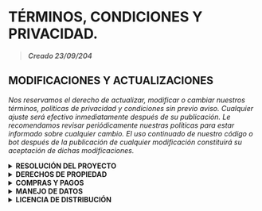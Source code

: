# TÉRMINOS, CONDICIONES Y PRIVACIDAD.
 
> **_Creado 23/09/204_**

## MODIFICACIONES Y ACTUALIZACIONES
_Nos reservamos el derecho de actualizar, modificar o cambiar nuestros términos, políticas de privacidad y condiciones sin previo aviso. Cualquier ajuste será efectivo inmediatamente después de su publicación. Le recomendamos revisar periódicamente nuestras políticas para estar informado sobre cualquier cambio. El uso continuado de nuestro código o bot después de la publicación de cualquier modificación constituirá su aceptación de dichas modificaciones._

<details>
<summary><b>RESOLUCIÓN DEL PROYECTO</b></summary>
      
Al interactuar con este proyecto, ya sea actuando como anfitrión que ejecuta el código o como un usuario habitual, usted acepta de manera completa los términos especificados en este acuerdo y se compromete a cumplir con las condiciones de la licencia del código correspondiente. De no ser así, se le solicita que interrumpa de inmediato el uso del proyecto.

1. `Aceptación de Términos:` Al ingresar y utilizar este proyecto, usted reconoce y acepta adherirse a la totalidad de los términos y condiciones estipulados en este acuerdo.

2.	`Roles de Uso:` Este proyecto puede ser utilizado tanto por los anfitriones de ejecución del código como por usuarios comunes. Ambos están sujetos a las disposiciones de este acuerdo y deben respetar la licencia del código subyacente.

3.	`Cese de Uso:` En caso de no aceptar estos términos o de no cumplir con la licencia del código, le instamos a dejar de utilizar el proyecto de inmediato.

4.	`Compromiso con la Licencia del Código:` Usted reconoce y acepta que el uso de este proyecto está condicionado al cumplimiento de la licencia del código asociado. Cualquier violación de dicha licencia puede resultar en la terminación del acceso al proyecto.
</details>

<details>
<summary><b>DERECHOS DE PROPIEDAD</b></summary>
  
> **Este repositorio, alojado originalmente en [GitHub](link de la página de github), incluye complementos que han sido creados bajo la propiedad exclusiva de este repositorio.**

1.	`Elementos de Uso Libre al Público:` A menos que se indique expresamente lo contrario, los siguientes elementos dentro del proyecto no están sujetos a derechos ni propiedad, lo que implica que su uso es libre al público:
<br />•	Logos<br />
•	Audios<br />
•	Enlaces<br />
• Vídeos<br />
•	Imágenes que componen el proyecto en su uso de ejecución<br />

2.	`Reconocimiento:` Se recomienda, aunque no es obligatorio, que se brinde reconocimiento adecuado al repositorio y sus creadores al utilizar cualquier elemento, incluso aquellos considerados de uso libre.

3.	`Restricciones:` El hecho de que ciertos elementos se consideren de uso libre no exime al usuario de cumplir con otras restricciones establecidas en este repositorio, incluidas las licencias específicas asociadas con el código fuente.
</details>

<details>
<summary><b>COMPRAS Y PAGOS</b></summary>
  
Dentro del código, no se solicita ningún pago real ni compra.
</details>

<details>
<summary><b>MANEJO DE DATOS</b></summary>
  
Al utilizar el código o, en su defecto, el bot, se considera que usted acepta en su totalidad todos los términos y condiciones establecidos, lo que incluye la posibilidad de que se utilicen sus datos públicos para mejorar y complementar el funcionamiento del bot. Esto significa que al interactuar con el bot, reconoce que su información pública puede ser procesada con el fin de optimizar la experiencia del usuario y el rendimiento del servicio.

Los datos que se almacenan en las diversas plataformas donde se ejecute el código quedan a la discreción del propietario del bot en cuanto a su utilización. Esto implica que el propietario tiene la facultad de decidir cómo se emplean estos datos, siempre en el marco de las políticas de privacidad y condiciones establecidas.

Por nuestra parte, solo almacenamos sus datos con el objetivo específico de mejorar la experiencia del usuario al utilizar el bot. Además, una vez transcurra un periodo sin uso, nos comprometemos a eliminar todos los datos recopilados. De este modo, garantizamos la privacidad y seguridad de la información almacenada, asegurando que su confidencialidad se mantenga intacta y que solo se utilicen los datos necesarios para ofrecer un servicio óptimo.
</details>

<details>
<summary><b>LICENCIA DE DISTRIBUCIÓN</b></summary>

- [x] **1. AUTORIZADOS**<br>
> **Distribución autorizada del código solo con [permiso](link de la página principal del bot)**

Solo las personas debidamente autorizadas por la propietaria tienen permiso para distribuir el código, ya sea con fines comerciales o educativos. La lista de distribuidores autorizados, quienes han solicitado y obtenido permiso, estará disponible públicamente.
Si deseas utilizar este código con fines comerciales y no cuentas con el permiso de la propietaria, debes contactarte formalmente a través de sus canales oficiales para solicitar autorización.

<details>
 
- [ ] **3. NO AUTORIZADOS**<br>
> **Denuncia a quienes vendan sin autorización.**

Si te encuentras con alguien que está vendiendo nuestro código y no está en la lista de distribuidores autorizados, te animamos a que lo informes. Comunica este incidente a los desarrolladores para que se tomen las acciones apropiadas, tal como se detalla en este documento. La infracción de esta política se tomará muy en serio y puede resultar en acciones legales si es necesario.
</details>

<details>

- [x] **2. MANEJO Y/O USO DEL CÓDIGO**<br>
> **No garantizamos cómo se manejan datos y políticas de distribuidores.**

No proporcionamos garantías a la comunidad sobre cómo se manejarán los datos, los costos y las políticas de los distribuidores autorizados. El usuario es responsable de entender y aceptar las condiciones establecidas por los distribuidores autorizados.


<summary><b>CONFLICTO DE USO</b></summary>

Es fundamental que comprenda que el uso de este código puede conllevar riesgos, como la suspensión de su número de WhatsApp en caso de que la plataforma detecte actividades que considere inusuales o en violación de sus términos y condiciones. WhatsApp cuenta con mecanismos automáticos de detección para identificar comportamientos sospechosos, por lo que no podemos garantizar que el uso de este código esté libre de sanciones. En caso de que ocurra la suspensión de su número, no asumiremos la responsabilidad de ofrecer soporte técnico ni nos haremos cargo de las consecuencias derivadas de dicha suspensión, incluidas la pérdida de acceso a su cuenta o cualquier otro perjuicio que esto pueda ocasionar. Recomendamos tener precaución y considerar estos posibles resultados antes de proceder.

En el contexto de un bot, es posible que algunos comandos no funcionen correctamente en todo momento. Si detecta que un comando no cumple con su función, le recomendamos que informe sobre el problema a los desarrolladores para que pueda abordarse y resolverse en futuras actualizaciones, en el menú de opciones se encuentra un comando especialmente para hacer los reportes directamente al desarrollador. Agradecemos su colaboración para mejorar la funcionalidad y la experiencia general del código.
</details>

<details>

### RECOMENDACIÓN DE LECTURA DE POLÍTICAS DE PATROCINADORES

Se sugiere encarecidamente leer la política para comprender su funcionamiento específico. Esta medida asegura una comprensión completa de los términos y condiciones asociados con cada servicio de hosting, permitiendo una colaboración efectiva y cumplimiento adecuado con las políticas individuales de cada patrocinador.
</details>

<details>
<summary><b>POLÍTICA DE PRIVACIDAD</b></summary>

### Cuentas Oficiales
 Al tener cuentas oficiales hay que tener en cuenta que el Staff realiza vigilancia para mantener la cuenta activa y utilizar datos públicos que contribuyan a mejorar GataBot según las diversas situaciones de los usuarios con acceso a la cuenta oficial.

En calidad de bot, subbot o usuario común, es posible que se recopile cierta información, como el número de teléfono, datos de contacto, detalles del dispositivo, ubicación y la información proporcionada durante el uso del código.

Queremos asegurarle que sus datos están completamente protegidos en todo momento. Nos esforzamos en aplicar los más altos estándares de seguridad para garantizar que su información personal se mantenga resguardada y fuera del alcance de terceros no autorizados. Nos comprometemos firmemente a no compartir su información con terceros, salvo en situaciones donde sea estrictamente necesario cumplir con obligaciones legales o reglamentarias. Esta medida se implementa con el objetivo primordial de proteger su privacidad, brindándole la tranquilidad de saber que sus datos están gestionados de manera segura y confidencial.

### Propietarios/as
Si es propietario/a de una cuenta que funciona como Bot, tiene control sobre los datos que este recopila. No podemos garantizar el uso de dichos datos, y queda a discreción de cada propietario/a evaluarlos y gestionarlos según su criterio.

### Usuarios Terceros
En este contexto, los terceros se refieren a los Sub Bots, los cuales están bajo el control de sus propietarios. Estos terceros pueden recopilar datos mediante la función de Sub Bot, y no podemos garantizar el uso que se le dé a dichos datos.
</details>
